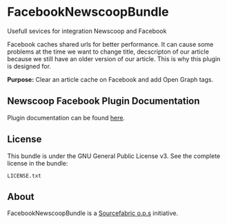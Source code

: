 FacebookNewscoopBundle
======================

Usefull sevices for integration Newscoop and Facebook

Facebook caches shared urls for better performance. It can cause some problems at the time we want to change title, decscripton of our article because we still have an older version of our article. This is why this plugin is designed for.

**Purpose:** Clear an article cache on Facebook and add Open Graph tags.

Newscoop Facebook Plugin Documentation
-------------
Plugin documentation can be found [here](http://nps-docs.grupasiedzieje.pl/Plugins/Newscoop_Facebook_Plugin).

License
-------

This bundle is under the GNU General Public License v3. See the complete license in the bundle:

    LICENSE.txt

About
-------
FacebookNewscoopBundle is a [Sourcefabric o.p.s](https://github.com/sourcefabric) initiative.
